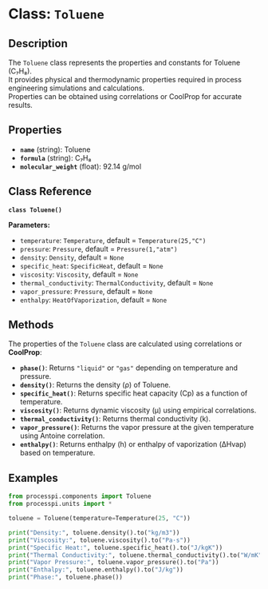 # **Class: `Toluene`**

## **Description**

The `Toluene` class represents the properties and constants for Toluene (C₇H₈).  
It provides physical and thermodynamic properties required in process engineering simulations and calculations.  
Properties can be obtained using correlations or CoolProp for accurate results.

## **Properties**

* **`name`** (string): Toluene  
* **`formula`** (string): C₇H₈  
* **`molecular_weight`** (float): 92.14 g/mol  

## **Class Reference**

**`class Toluene()`**

**Parameters:**  
* `temperature`: `Temperature`, default = `Temperature(25,"C")`  
* `pressure`: `Pressure`, default = `Pressure(1,"atm")`  
* `density`: `Density`, default = `None`  
* `specific_heat`: `SpecificHeat`, default = `None`  
* `viscosity`: `Viscosity`, default = `None`  
* `thermal_conductivity`: `ThermalConductivity`, default = `None`  
* `vapor_pressure`: `Pressure`, default = `None`  
* `enthalpy`: `HeatOfVaporization`, default = `None`  

## **Methods**

The properties of the `Toluene` class are calculated using correlations or **CoolProp**:

* **`phase()`**: Returns `"liquid"` or `"gas"` depending on temperature and pressure.  
* **`density()`**: Returns the density (ρ) of Toluene.  
* **`specific_heat()`**: Returns specific heat capacity (Cp) as a function of temperature.  
* **`viscosity()`**: Returns dynamic viscosity (μ) using empirical correlations.  
* **`thermal_conductivity()`**: Returns thermal conductivity (k).  
* **`vapor_pressure()`**: Returns the vapor pressure at the given temperature using Antoine correlation.  
* **`enthalpy()`**: Returns enthalpy (h) or enthalpy of vaporization (ΔHvap) based on temperature.  

## **Examples**

```py
from processpi.components import Toluene
from processpi.units import *

toluene = Toluene(temperature=Temperature(25, "C"))

print("Density:", toluene.density().to("kg/m3"))
print("Viscosity:", toluene.viscosity().to("Pa·s"))
print("Specific Heat:", toluene.specific_heat().to("J/kgK"))
print("Thermal Conductivity:", toluene.thermal_conductivity().to("W/mK"))
print("Vapor Pressure:", toluene.vapor_pressure().to("Pa"))
print("Enthalpy:", toluene.enthalpy().to("J/kg"))
print("Phase:", toluene.phase())
```